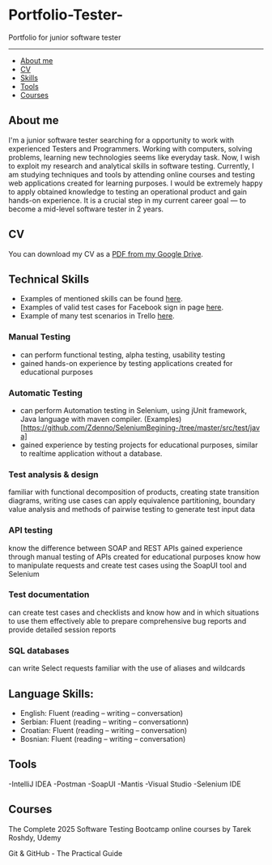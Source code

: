 # Portfolio-Tester-
Portfolio for junior software tester 
***
- [About me](#about-me)
- [CV](#cv)
- [Skills](#technical-skills) 
- [Tools](#tools)
- [Courses](#courses)
  
## About me 
I'm a junior software tester searching for a opportunity to work with experienced Testers and Programmers.
Working with computers, solving problems, learning new technologies seems like everyday task. 
Now, I wish to exploit my research and analytical skills in software testing. 
Currently, I am studying techniques and tools by attending online courses and testing web applications created for learning purposes.
I would be extremely happy to apply obtained knowledge to testing an operational product and gain hands-on experience.
It is a crucial step in my current career goal — to become a mid-level software tester in 2 years.

## CV
You can download my CV as a [PDF from my Google Drive](https://drive.google.com/file/d/18EIeTRaEwQxy7NTm_InH2azGxpP0Bgo1/view).

## Technical Skills
- Examples of mentioned skills can be found [here](https://drive.google.com/drive/folders/19UTPLpzYNV_Bs6fJEpqShAxkJE0gtMGU).
- Examples of valid test cases for Facebook sign in page [here](https://docs.google.com/spreadsheets/d/1UDe1ftnRY9XWVIsZfPrCtzVzTdoiJ5Wtw03AsOvi3LE/edit?gid=316290929#gid=316290929).
- Example of many test scenarios in Trello [here](https://trello.com/invite/b/67bf375b97c3ffe264f4824c/ATTI2b487fb28b9490cb1c677408c51fdaedEBE02D95/first-test-scenario).
### Manual Testing
- can perform functional testing, alpha testing, usability testing
- gained hands-on experience by testing applications created for educational purposes
  
### Automatic Testing 
- can perform Automation testing in Selenium, using jUnit framework, Java language with maven compiler. (Examples)[https://github.com/Zdenno/SeleniumBegining-/tree/master/src/test/java]
- gained experience by testing projects for educational purposes, similar to realtime application without a database.

### Test analysis & design
familiar with functional decomposition of products, creating state transition diagrams, writing use cases
can apply equivalence partitioning, boundary value analysis and methods of pairwise testing to generate test input data

### API testing
know the difference between SOAP and REST APIs
gained experience through manual testing of APIs created for educational purposes
know how to manipulate requests and create test cases using the SoapUI tool and Selenium 


### Test documentation
can create test cases and checklists and know how and in which situations to use them effectively
able to prepare comprehensive bug reports and provide detailed session reports

### SQL databases
can write Select requests
familiar with the use of aliases and wildcards

## Language Skills:
- English: Fluent (reading – writing – conversation)
- Serbian: Fluent (reading – writing – conversationn)
- Croatian: Fluent (reading – writing – conversation)
- Bosnian: Fluent (reading – writing – conversation)

## Tools

-IntelliJ IDEA
-Postman 
-SoapUI
-Mantis
-Visual Studio 
-Selenium IDE

## Courses
The Complete 2025 Software Testing Bootcamp 
online courses by Tarek Roshdy, Udemy 
  
Git & GitHub - The Practical Guide


 


